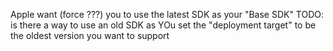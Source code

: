 Apple want (force ???) you to use the latest SDK as your "Base SDK" TODO: is
there a way to use an old SDK as YOu set the "deployment target" to be the
oldest version you want to support
